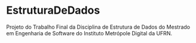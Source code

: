 # EstruturaDeDados
Projeto do Trabalho Final da Disciplina de Estrutura de Dados do Mestrado em Engenharia de Software do Instituto Metrópole Digital da UFRN.
